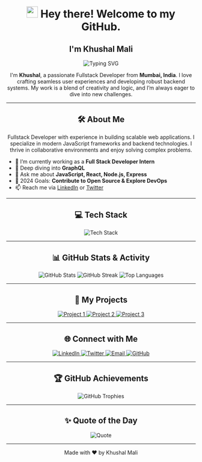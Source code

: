 <h1 align="center">
  <img src="https://emojis.slackmojis.com/emojis/images/1531849430/4246/blob-sunglasses.gif?1531849430" width="30"/> 
  Hey there! Welcome to my GitHub.
</h1>

<h2 align="center">I'm Khushal Mali</h2>

<p align="center">
  <img src="https://readme-typing-svg.herokuapp.com?font=Fira+Code&size=24&pause=1000&color=16C60C&center=true&vCenter=true&width=435&lines=Fullstack+Developer;Problem+Solver;Tech+Enthusiast;Always+Learning" alt="Typing SVG" />
</p>

<p align="center">
  I'm <strong>Khushal</strong>, a passionate Fullstack Developer from <strong>Mumbai, India</strong>. I love crafting seamless user experiences and developing robust backend systems. My work is a blend of creativity and logic, and I’m always eager to dive into new challenges.
</p>

---

<h2 align="center">🛠️ About Me</h2>

<p align="center">
  Fullstack Developer with experience in building scalable web applications. I specialize in modern JavaScript frameworks and backend technologies. I thrive in collaborative environments and enjoy solving complex problems.
</p>

- 🔭 I’m currently working as a **Full Stack Developer Intern**
- 🌱 Deep diving into **GraphQL**
- 💬 Ask me about **JavaScript, React, Node.js, Express**
- 🎯 2024 Goals: **Contribute to Open Source & Explore DevOps**
- 📫 Reach me via [LinkedIn](https://www.linkedin.com/in/khushalmali) or [Twitter](https://twitter.com/Khush_mali_)

---

<h2 align="center">💻 Tech Stack</h2>

<p align="center">
  <img src="https://skillicons.dev/icons?i=ts,js,html,css,nodejs,express,react,nextjs,tailwindcss,postgres,mongo,redis,docker,prisma,git,vscode" alt="Tech Stack" />
</p>

---

<h2 align="center">📊 GitHub Stats & Activity</h2>

<div align="center">
  <img src="https://github-readme-stats.vercel.app/api?username=khushal8448&show_icons=true&hide_title=true&count_private=true&theme=radical" alt="GitHub Stats" />
  <img src="https://github-readme-streak-stats.herokuapp.com/?user=khushal8448&theme=radical" alt="GitHub Streak" />
  <img src="https://github-readme-stats.vercel.app/api/top-langs/?username=khushal8448&layout=compact&theme=radical" alt="Top Languages" />
</div>

---

<h2 align="center">🚀 My Projects</h2>

<p align="center">
  <a href="https://github.com/khushal8448/casecobra-app" target="_blank">
    <img src="https://img.shields.io/badge/Project%201-0A66C2?style=for-the-badge&logo=github&logoColor=white" alt="Project 1" />
  </a>
  <a href="https://github.com/khushal8448/carepulse" target="_blank">
    <img src="https://img.shields.io/badge/Project%202-0A66C2?style=for-the-badge&logo=github&logoColor=white" alt="Project 2" />
  </a>
  <a href="https://github.com/khushal8448/project3" target="_blank">
    <img src="https://img.shields.io/badge/Project%203-0A66C2?style=for-the-badge&logo=github&logoColor=white" alt="Project 3" />
  </a>
</p>

---

<h2 align="center">🌐 Connect with Me</h2>

<p align="center">
  <a href="https://www.linkedin.com/in/khushalmali" target="_blank">
    <img src="https://img.shields.io/badge/LinkedIn-0A66C2?style=for-the-badge&logo=linkedin&logoColor=white" alt="LinkedIn" />
  </a>
  <a href="https://twitter.com/Khush_mali_" target="_blank">
    <img src="https://img.shields.io/badge/Twitter-1DA1F2?style=for-the-badge&logo=twitter&logoColor=white" alt="Twitter" />
  </a>
  <a href="mailto:khushal8448@gmail.com">
    <img src="https://img.shields.io/badge/Email-D14836?style=for-the-badge&logo=gmail&logoColor=white" alt="Email" />
  </a>
  <a href="https://github.com/khushal8448" target="_blank">
    <img src="https://img.shields.io/badge/GitHub-181717?style=for-the-badge&logo=github&logoColor=white" alt="GitHub" />
  </a>
</p>

---

<h2 align="center">🏆 GitHub Achievements</h2>

<div align="center">
  <img src="https://github-profile-trophy.vercel.app/?username=khushal8448&theme=radical&column=6&margin-w=15&margin-h=15" alt="GitHub Trophies" />
</div>

---

<h2 align="center">✨ Quote of the Day</h2>

<p align="center">
  <img src="https://quotes-github-readme.vercel.app/api?type=horizontal&theme=radical" alt="Quote" />
</p>

---

<div align="center">
  <p>Made with ❤️ by Khushal Mali</p>
</div>
